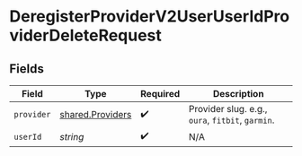 # DeregisterProviderV2UserUserIdProviderDeleteRequest


## Fields

| Field                                                       | Type                                                        | Required                                                    | Description                                                 |
| ----------------------------------------------------------- | ----------------------------------------------------------- | ----------------------------------------------------------- | ----------------------------------------------------------- |
| `provider`                                                  | [shared.Providers](../../../sdk/models/shared/providers.md) | :heavy_check_mark:                                          | Provider slug. e.g., `oura`, `fitbit`, `garmin`.            |
| `userId`                                                    | *string*                                                    | :heavy_check_mark:                                          | N/A                                                         |